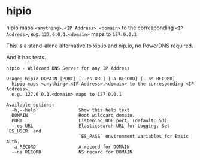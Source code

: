 # hipio

hipio maps `<anything>.<IP Address>.<domain>` to the corresponding `<IP Address>`, e.g. `127.0.0.1.<domain>` maps to `127.0.0.1` 

This is a stand-alone alternative to xip.io and nip.io, no PowerDNS required.

And it has tests.

```
hipio - Wildcard DNS Server for any IP Address

Usage: hipio DOMAIN [PORT] [--es URL] [-a RECORD] [--ns RECORD]
  hipio maps <anything>.<IP Address>.<domain> to the corresponding <IP Address>,
  e.g. 127.0.0.1.<domain> maps to 127.0.0.1

Available options:
  -h,--help                Show this help text
  DOMAIN                   Root wildcard domain.
  PORT                     Listening UDP port. (default: 53)
  --es URL                 Elasticsearch URL for Logging. Set `ES_USER` and
                           `ES_PASS` environment variables for Basic Auth.
  -a RECORD                A record for DOMAIN
  --ns RECORD              NS record for DOMAIN
```
